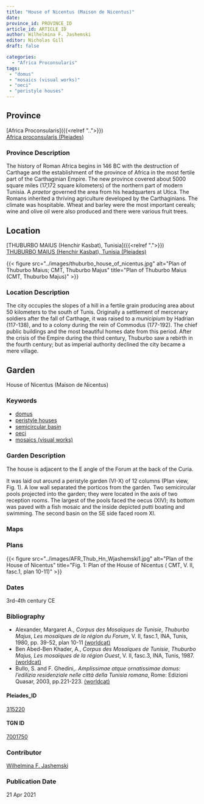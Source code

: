 ```yaml
---
title: "House of Nicentus (Maison de Nicentus)"
date:
province_id: PROVINCE_ID
article_id: ARTICLE_ID
author: Wilhelmina F. Jashemski
editor: Nicholas Gill
draft: false

categories:
  - "Africa Proconsularis"
tags:
 - "domus"
 - "mosaics (visual works)"
 - "oeci"
 - "peristyle houses"
---
```


## Province
[Africa Proconsularis]({{<relref "..">}}) \
[Africa proconsularis (Pleiades)](https://pleiades.stoa.org/places/991341)

### Province Description

The history of Roman Africa begins in 146 BC with the destruction of Carthage and the establishment of the province of Africa in the most fertile part of the Carthaginian Empire. The new province covered about 5000 square miles (17,172 square kilometers) of the northern part of modern Tunisia. A *praetor* governed the area from his headquarters at Utica. The Romans inherited a thriving agriculture developed by the Carthaginians. The climate was hospitable. Wheat and barley were the most important cereals; wine and olive oil were also produced and there were various fruit trees.

## Location
[THUBURBO MAIUS (Henchir Kasbat), Tunisia]({{<relref ".">}}) \
[THUBURBO MAIUS (Henchir Kasbat), Tunisia (Pleiades)](https://pleiades.stoa.org/places/315220)



{{< figure src="../images/thuburbo_house_of_nicentus.jpg" alt="Plan of Thuburbo Maius; CMT, Thuburbo Majus" title="Plan of Thuburbo Maius (CMT, Thuburbo Majus)" >}}

### Location Description

The city occupies the slopes of a hill in a fertile grain producing area about 50 kilometers to the south of Tunis. Originally a settlement of mercenary soldiers after the fall of Carthage, it was raised to a *municipium* by Hadrian (117-138), and to a colony during the rein of Commodus (177-192). The chief public buildings and the most beautiful homes date from this period. After the crisis of the Empire during the third century, Thuburbo saw a rebirth in the fourth century; but as imperial authority declined the city became a mere village.

## Garden

House of Nicentus (Maison de Nicentus)

### Keywords
- [domus](http://vocab.getty.edu/page/aat/300005506)
- [peristyle houses](http://vocab.getty.edu/page/aat/300005452)
- [semicircular basin](#)
- [oeci](http://vocab.getty.edu/page/aat/300080791)
- [mosaics (visual works)](http://vocab.getty.edu/page/aat/300015342)

### Garden Description

The house is adjacent to the E angle of the Forum at the back of the Curia.

It was laid out around a peristyle garden (VI-X) of 12 columns (Plan view, Fig. 1). A low wall separated the porticos from the garden. Two semicircular pools projected into the garden; they were located in the axis of two reception rooms. The largest of the pools faced the oecus (XIV); its bottom was paved with a fish mosaic and the inside depicted putti boating and swimming. The second basin on the SE side faced room XI.

### Maps

### Plans

{{< figure src="../images/AFR_Thub_Hn_Wjashemski1.jpg" alt="Plan of the House of Nicentus" title="Fig. 1: Plan of the House of Nicentus ( CMT, V.  II,  fasc.1, plan 10-11)" >}}

### Dates

3rd-4th century CE

### Bibliography

*  Alexander, Margaret A., *Corpus des Mosaïques de Tunisie*, *Thuburbo  Majus*,  *Les  mosaïques  de  la  région  du  Forum*,  V.  II,  fasc.1, INA, Tunis, 1980, pp. 39-52, plan 10-11 [(worldcat)](http://www.worldcat.org/oclc/23232759)
* Ben Abed-Ben Khader, A., *Corpus des Mosaïques de Tunisie*, *Thuburbo Majus, Les mosaïques de la région Ouest*, V. II, fasc.3, INA, Tunis, 1987.[(worldcat)](http://www.worldcat.org/oclc/20058336)
*  Bullo, S. and F. Ghedini,. *Amplissimae atque ornatissimae domus: l’edilizia residenziale nelle città della Tunisia romana*, Rome: Edizioni Quasar, 2003, pp.221-223. [(worldcat)](http://www.worldcat.org/oclc/989088620)


#### Pleiades_ID

[315220](https://pleiades.stoa.org/places/315220)

#### TGN ID

[7001750](http://vocab.getty.edu/page/tgn/7001750)

### Contributor

[Wilhelmina F. Jashemski](http://worldcat.org/identities/lccn-n80037970/)
<!--add in orcid id and info-->

### Publication Date
21 Apr 2021
